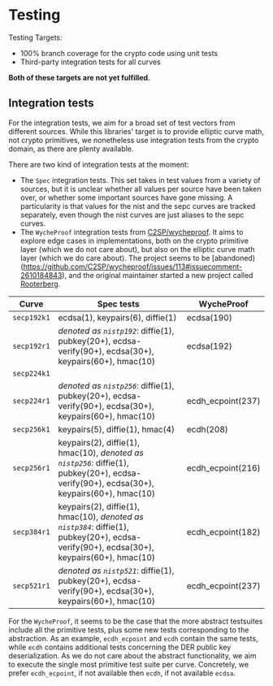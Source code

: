 # Testing

Testing Targets:
- 100% branch coverage for the crypto code using unit tests
- Third-party integration tests for all curves

**Both of these targets are not yet fulfilled.**

## Integration tests

For the integration tests, we aim for a broad set of test vectors from different sources. While this libraries' target is to provide elliptic curve math, not crypto primitives, we nonetheless use integration tests from the crypto domain, as there are plenty available.

There are two kind of integration tests at the moment:
- The `Spec` integration tests. This set takes in test values from a variety of sources, but it is unclear whether all values per source have been taken over, or whether some important sources have gone missing. A particularity is that values for the nist and the sepc curves are tracked separately, even though the nist curves are just aliases to the sepc curves. 
- The `WycheProof` integration tests from [C2SP/wycheproof](https://github.com/C2SP/wycheproof). It aims to explore edge cases in implementations, both on the crypto primitive layer (which we do not care about), but also on the elliptic curve math layer (which we do care about). The project seems to be [abandoned)(https://github.com/C2SP/wycheproof/issues/113#issuecomment-2610184843), and the original maintainer started a new project called [Rooterberg](https://github.com/bleichenbacher-daniel/Rooterberg). 

| Curve       | Spec tests                                                                                                                                | WycheProof         |
|-------------|-------------------------------------------------------------------------------------------------------------------------------------------|--------------------|
| `secp192k1` | ecdsa(1), keypairs(6), diffie(1)                                                                                                          | ecdsa(190) |
| `secp192r1` | *denoted as `nistp192`*: diffie(1), pubkey(20+), ecdsa-verify(90+), ecdsa(30+), keypairs(60+), hmac(10)                                   | ecdsa(192)  |
| `secp224k1` |                                                                                                                                           |                    |
| `secp224r1` | *denoted as `nistp256`*: diffie(1), pubkey(20+), ecdsa-verify(90+), ecdsa(30+), keypairs(60+), hmac(10)                                   | ecdh_ecpoint(237)  |
| `secp256k1` | keypairs(5), diffie(1), hmac(4)                                                                                                           | ecdh(208)  |
| `secp256r1` | keypairs(2), diffie(1), hmac(10), *denoted as `nistp256`*: diffie(1), pubkey(20+), ecdsa-verify(90+), ecdsa(30+), keypairs(60+), hmac(10) | ecdh_ecpoint(216)  |
| `secp384r1` | keypairs(2), diffie(1), hmac(10), *denoted as `nistp384`*: diffie(1), pubkey(20+), ecdsa-verify(90+), ecdsa(30+), keypairs(60+), hmac(10) | ecdh_ecpoint(182)  |
| `secp521r1` | *denoted as `nistp521`*: diffie(1), pubkey(20+), ecdsa-verify(90+), ecdsa(30+), keypairs(60+), hmac(10)                                   | ecdh_ecpoint(237)  |

For the `WycheProof`, it seems to be the case that the more abstract testsuites include all the primitive tests, plus some new tests corresponding to the abstraction. As an example, `ecdh_ecpoint` and `ecdh` contain the same tests, while `ecdh` contains additional tests concerning the DER public key deserialization. As we do not care about the abstract functionality, we aim to execute the single most primitive test suite per curve. Concretely, we prefer `ecdh_ecpoint`, if not available then `ecdh`, if not available `ecdsa`.

